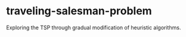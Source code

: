 # traveling-salesman-problem
Exploring the TSP through gradual modification of heuristic algorithms.
